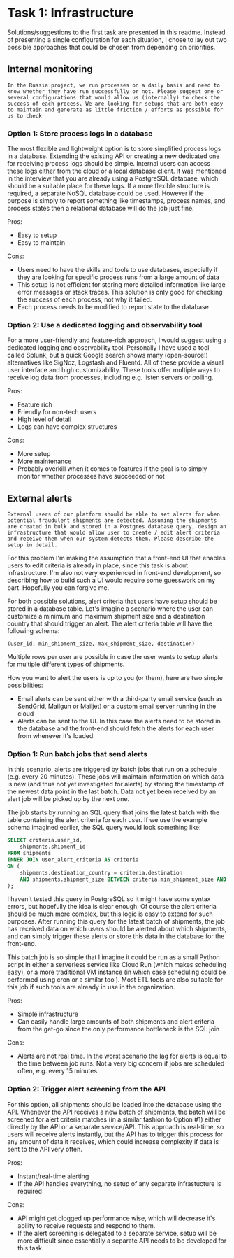 # Task 1: Infrastructure

Solutions/suggestions to the first task are presented in this readme. Instead of presenting a single configuration for each situation, I chose to lay out two possible approaches that could be chosen from depending on priorities.

## Internal monitoring

```In the Russia project, we run processes on a daily basis and need to know whether they have run successfully or not. Please suggest one or several configurations that would allow us (internally) to check the success of each process. We are looking for setups that are both easy to maintain and generate as little friction / efforts as possible for us to check```

### Option 1: Store process logs in a database

The most flexible and lightweight option is to store simplified process logs in a database. Extending the existing API or creating a new dedicated one for receiving process logs should be simple. Internal users can access these logs either from the cloud or a local database client. It was mentioned in the interview that you are already using a PostgreSQL database, which should be a suitable place for these logs. If a more flexible structure is required, a separate NoSQL database could be used. However if the purpose is simply to report something like timestamps, process names, and process states then a relational database will do the job just fine.

Pros:
- Easy to setup
- Easy to maintain

Cons:
- Users need to have the skills and tools to use databases, especially if they are looking for specific process runs from a large amount of data
- This setup is not efficient for storing more detailed information like large error messages or stack traces. This solution is only good for checking the success of each process, not why it failed.
- Each process needs to be modified to report state to the database

### Option 2: Use a dedicated logging and observability tool

For a more user-friendly and feature-rich approach, I would suggest using a dedicated logging and observability tool. Personally I have used a tool called Splunk, but a quick Google search shows many (open-source!) alternatives like SigNoz, Logstash and Fluentd. All of these provide a visual user interface and high customizability. These tools offer multiple ways to receive log data from processes, including e.g. listen servers or polling.

Pros:
- Feature rich
- Friendly for non-tech users
- High level of detail
- Logs can have complex structures

Cons:
- More setup
- More maintenance
- Probably overkill when it comes to features if the goal is to simply monitor whether processes have succeeded or not

## External alerts

```External users of our platform should be able to set alerts for when potential fraudulent shipments are detected. Assuming the shipments are created in bulk and stored in a Postgres database query, design an infrastructure that would allow user to create / edit alert criteria and receive them when our system detects them. Please describe the setup in detail.```

For this problem I'm making the assumption that a front-end UI that enables users to edit criteria is already in place, since this task is about infrastructure. I'm also not very experienced in front-end development, so describing how to build such a UI would require some guesswork on my part. Hopefully you can forgive me.

For both possible solutions, alert criteria that users have setup should be stored in a database table. Let's imagine a scenario where the user can customize a minimum and maximum shipment size and a destination country that should trigger an alert. The alert criteria table will have the following schema:

```(user_id, min_shipment_size, max_shipment_size, destination)```

Multiple rows per user are possible in case the user wants to setup alerts for multiple different types of shipments.

How you want to alert the users is up to you (or them), here are two simple possibilities:

- Email alerts can be sent either with a third-party email service (such as SendGrid, Mailgun or Mailjet) or a custom email server running in the cloud
- Alerts can be sent to the UI. In this case the alerts need to be stored in the database and the front-end should fetch the alerts for each user from whenever it's loaded.

### Option 1: Run batch jobs that send alerts

In this scenario, alerts are triggered by batch jobs that run on a schedule (e.g. every 20 minutes). These jobs will maintain information on which data is new (and thus not yet investigated for alerts) by storing the timestamp of the newest data point in the last batch. Data not yet been received by an alert job will be picked up by the next one.

The job starts by running an SQL query that joins the latest batch with the table containing the alert criteria for each user. If we use the example schema imagined earlier, the SQL query would look something like:

```sql
SELECT criteria.user_id,
    shipments.shipment_id
FROM shipments
INNER JOIN user_alert_criteria AS criteria
ON (
    shipments.destination_country = criteria.destination
    AND shipments.shipment_size BETWEEN criteria.min_shipment_size AND criteria.max_shipment_size
);
```

I haven't tested this query in PostgreSQL so it might have some syntax errors, but hopefully the idea is clear enough. Of course the alert criteria should be much more complex, but this logic is easy to extend for such purposes. After running this query for the latest batch of shipments, the job has received data on which users should be alerted about which shipments, and can simply trigger these alerts or store this data in the database for the front-end.

This batch job is so simple that I imagine it could be run as a small Python script in either a serverless service like Cloud Run (which makes scheduling easy), or a more traditional VM instance (in which case scheduling could be performed using cron or a similar tool). Most ETL tools are also suitable for this job if such tools are already in use in the organization.

Pros:
- Simple infrastructure
- Can easily handle large amounts of both shipments and alert criteria from the get-go since the only performance bottleneck is the SQL join

Cons:
- Alerts are not real time. In the worst scenario the lag for alerts is equal to the time between job runs. Not a very big concern if jobs are scheduled often, e.g. every 15 minutes.

### Option 2: Trigger alert screening from the API

For this option, all shipments should be loaded into the database using the API. Whenever the API receives a new batch of shipments, the batch will be screened for alert criteria matches (in a similar fashion to Option #1) either directly by the API or a separate service/API. This approach is real-time, so users will receive alerts instantly, but the API has to trigger this process for any amount of data it receives, which could increase complexity if data is sent to the API very often.

Pros:
- Instant/real-time alerting
- If the API handles everything, no setup of any separate infrastucture is required

Cons:
- API might get clogged up performance wise, which will decrease it's ability to receive requests and respond to them.
- If the alert screening is delegated to a separate service, setup will be more difficult since essentially a separate API needs to be developed for this task.
